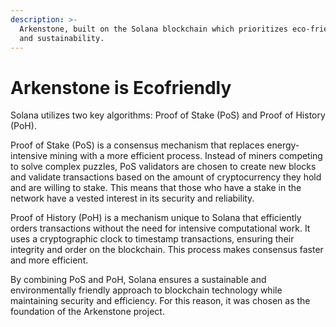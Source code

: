 ```yaml
---
description: >-
  Arkenstone, built on the Solana blockchain which prioritizes eco-friendliness
  and sustainability.
---
```


# Arkenstone is Ecofriendly

Solana utilizes two key algorithms: Proof of Stake (PoS) and Proof of History (PoH).

Proof of Stake (PoS) is a consensus mechanism that replaces energy-intensive mining with a more efficient process. Instead of miners competing to solve complex puzzles, PoS validators are chosen to create new blocks and validate transactions based on the amount of cryptocurrency they hold and are willing to stake. This means that those who have a stake in the network have a vested interest in its security and reliability.

Proof of History (PoH) is a mechanism unique to Solana that efficiently orders transactions without the need for intensive computational work. It uses a cryptographic clock to timestamp transactions, ensuring their integrity and order on the blockchain. This process makes consensus faster and more efficient.

By combining PoS and PoH, Solana ensures a sustainable and environmentally friendly approach to blockchain technology while maintaining security and efficiency. For this reason, it was chosen as the foundation of the Arkenstone project.&#x20;

